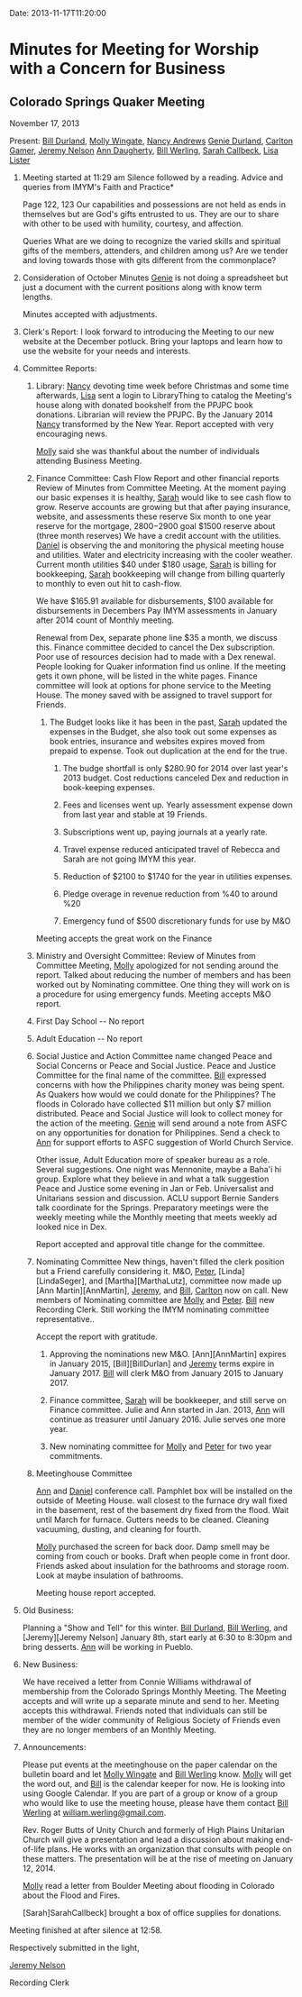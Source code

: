 Date: 2013-11-17T11:20:00

[AnnDaugherty]: /Friends/AnnDaugherty
[BillDurland]: /Friends/BillDurland
[BillWerling]: /Friends/BillWerling
[CarltonGamer]: /Friends/CarltonGamer
[DanielKidney]: /Friends/[DanielKidney  
[GenieDurland]: /Friends/GenieDurland
[JeremyNelson]: /Friends/JeremyNelson
[LisaLister]: /Friends/LisaLister
[MollyWingate]: /Friends/MollyWingate
[NancyAndrews]: /Friends/NancyAndrews
[PeterLeVar]: /Friends/PeterLeVar
[SarahCallbeck]: /Friends/SarahCallbeck

# Minutes for Meeting for Worship with a Concern for Business
## Colorado Springs Quaker Meeting
November 17, 2013

Present: [Bill Durland][BillDurland], [Molly Wingate][MollyWingate], [Nancy Andrews][NancyAndrews]
[Genie Durland][GenieDurland], [Carlton Gamer][CarltonGamer], [Jeremy Nelson][JeremyNelson]
[Ann Daugherty][AnnDaugherty], [Bill Werling][BillWerling], [Sarah Callbeck][SarahCallbeck],
[Lisa Lister][LisaLister]

1.  Meeting started at 11:29 am Silence followed by a reading. Advice and queries from IMYM's 
    Faith and Practice*

    Page 122, 123
    Our capabilities and possessions are not held as ends in themselves but are God's gifts entrusted to
    us. They are our to share with other to be used with humility, courtesy, and affection.

    Queries
    What are we doing to recognize the varied skills and spiritual gifts of the members, attenders, and 
    children among us? Are we tender and loving towards those with gits different from the 
    commonplace?
    
2.  Consideration of October Minutes
    [Genie][GenieDurland] is not doing a spreadsheet but just a document with the current positions along
    with know term lengths. 

    Minutes accepted with adjustments. 

3.  Clerk's Report:  I look forward to introducing the Meeting to our new 
    website at the December potluck. Bring your laptops and learn how to 
    use the website for your needs and interests.

4.  Committee Reports:

    1.  Library: 
        [Nancy][NancyAndrews] devoting time week before Christmas and some time afterwards, [Lisa][LisaLister] sent 
        a login to LibraryThing to catalog the Meeting's house along with donated 
        bookshelf from the PPJPC book donations. Librarian will review the PPJPC. By the January
        2014 [Nancy][NancyAndrews] transformed by the New Year. Report accepted with very encouraging 
        news.

        [Molly][MollyWingate] said she was thankful about the number of individuals attending Business Meeting.

    1.  Finance Committee: Cash Flow Report and other financial reports
        Review of Minutes from Committee Meeting. At the moment paying our basic 
        expenses it is healthy, [Sarah][SarahCallbeck] would like to see cash flow to grow. Reserve accounts are
        growing but that after paying insurance, website, and assessments these reserve 
        Six month to one year reserve for the mortgage, $2800-$2900 goal $1500 reserve about (three
        month reserves) We have a credit account with the utilities. [Daniel][DanielKidney] is observing the 
        and monitoring the physical meeting house and utilities. Water and electricity increasing with 
        the cooler weather. Current month utilities $40 under $180 usage, [Sarah][SarahCallbeck] is billing for 
        bookkeeping, [Sarah][SarahCallbeck] bookkeeping will change from billing quarterly to monthly to even out 
        hit to cash-flow. 

        We have $165.91 available for disbursements, $100 available for disbursements in Decembers
        Pay IMYM assessments in January after 2014 count of Monthly meeting. 

        Renewal from Dex, separate phone line $35 a month, we discuss this. Finance committee decided to 
        cancel the Dex subscription. Poor use of resources decision had to made with a Dex renewal.
        People looking for Quaker information find us online. If the meeting gets it own phone, will be listed
        in the white pages. Finance committee will look at options for phone service to the Meeting House.
        The money saved with be assigned to travel support for Friends. 

        1.  The Budget looks like it has been in the past, [Sarah][SarahCallbeck] updated the expenses in the Budget, she
            also took out some expenses as book entries, insurance and websites expires moved from prepaid to 
            expense. Took out duplication at the end for the true. 

            1.  The budge shortfall is only $280.90 for 2014 over last year's 2013 budget. 
                Cost reductions canceled Dex and reduction in book-keeping expenses.
            
            1.  Fees and licenses went up. Yearly assessment expense down from last year and stable at 19 Friends.
            
            1.  Subscriptions went up, paying journals at a yearly rate. 

            1.  Travel expense reduced anticipated travel of Rebecca and Sarah are not going IMYM this year.     

            1.  Reduction of $2100 to $1740 for the year in utilities expenses.
            
            1.  Pledge overage in revenue reduction from %40 to around %20
  
            1.  Emergency fund of $500 discretionary funds for use by M&O 

         Meeting accepts the great work on the Finance 
            
    1.  Ministry and Oversight Committee: Review of Minutes from Committee Meeting, [Molly][MollyWingate] apologized
        for not sending around the report. Talked about reducing the number of members and has been worked
        out by Nominating committee. One thing they will work on is a procedure for using 
        emergency funds. Meeting accepts M&O report.

    1.  First Day School -- No report

    1.  Adult Education -- No report 
	
    1.  Social Justice and Action Committee name changed Peace and Social Concerns or Peace and Social Justice. 
        Peace and Justice Committee for the final name of the committee. [Bill][BillDurland] expressed concerns with how the 
        Philippines charity money was being spent. As Quakers how would we could donate for the Philippines?  The floods in 
        Colorado have collected $11 million but only $7 million distributed.  Peace and Social Justice will look to collect
        money for the action of the meeting. [Genie][GenieDurland] will send around a note from ASFC on any opportunities for 
        donation for Philippines. Send a check to [Ann][AnnDaugherty] for support efforts to ASFC suggestion of World
        Church Service.
  
        Other issue, Adult Education more of speaker bureau as a role. Several suggestions. One night was Mennonite, maybe
        a Baha'i hi group. Explore what they believe in and what a talk suggestion Peace and Justice some evening in Jan or 
        Feb. Universalist and Unitarians session and discussion. ACLU support Bernie Sanders talk coordinate for the 
        Springs. Preparatory meetings were the weekly meeting while the Monthly meeting that meets weekly ad looked nice 
        in Dex.

        Report accepted and approval title change for the committee.      

    1.  Nominating Committee  New things, haven't filled the clerk position but a Friend carefully considering it. 
        M&O, [Peter][PeterLeVar], [Linda][LindaSeger], and [Martha][MarthaLutz], committee now made up [Ann Martin][AnnMartin], 
        [Jeremy][JeremyNelson], and [Bill][BillDurland], 
        [Carlton][CarltonGamer] now on call. New members of Nominating committee are [Molly][MollyWingate] and 
        [Peter][PeterLeVar]. [Bill][BillWerling] 
        new Recording Clerk. Still working the IMYM nominating committee representative..

        Accept the report with gratitude.

        1.  Approving the nominations new M&O. [Ann][AnnMartin] expires in January 2015, [Bill][BillDurlan] 
            and [Jeremy][JeremyNelson] terms
            expire in January 2017. [Bill][BillDurland] will clerk M&O from January 2015 to January 2017.

        1.  Finance committee, [Sarah][SarahCallbeck] will be bookkeeper, and still serve on Finance committee. Julie and 
            Ann started in Jan. 2013, [Ann][AnnDaugherty] will continue as treasurer until January 2016. 
            Julie serves one more year.

        1.  New nominating committee for [Molly][MollyWingate] and [Peter][PeterLeVar] for two year commitments. 
        
    1.  Meetinghouse Committee 

        [Ann][AnnDaugherty] and [Daniel][DanielKidney] conference call. Pamphlet box will be installed 
        on the outside of Meeting House.
        wall closest to the furnace dry wall fixed in the basement, rest of the basement dry fixed from the 
        flood. Wait until March for furnace. Gutters needs to be cleaned. Cleaning vacuuming, dusting, 
        and cleaning for fourth.

        [Molly][MollyWingate] purchased the screen for back door. Damp smell may be coming from couch or books. Draft
        when people come in front door. Friends asked about insulation for the bathrooms and storage room.
        Look at maybe insulation of bathrooms. 
 
        Meeting house report accepted. 
 
5.  Old Business:
 
    Planning a "Show and Tell" for this winter. [Bill Durland][BillDurland], [
    Bill Werling][BillWerling], and [Jeremy][Jeremy Nelson] January 8th, start early 
    at 6:30 to 8:30pm and bring desserts. [Ann][AnnDaugherty] will be working in Pueblo. 
		 
6.  New Business:

    We have received a letter from Connie Williams withdrawal of membership from the Colorado Springs
    Monthly Meeting. The Meeting accepts and will write up a separate minute 
    and send to her. Meeting accepts this withdrawal. Friends noted that individuals can 
    still be member of the wider community of Religious Society of Friends even they are no 
    longer members of an Monthly Meeting.  

7.  Announcements:

    Please put events at the meetinghouse on the paper calendar on the bulletin 
    board and let [Molly Wingate][MollyWingate] and [Bill Werling][BillWerling] 
    know. [Molly][MollyWingate] will get the word out, and [Bill][BillWerling]
    is the calendar keeper for now.  He is looking into using Google Calendar. 
    If you are part of a group or know of a group who would like to use the 
    meeting house, please have them contact [Bill Werling][BillWerling] at 
    william.werling@gmail.com. 

    Rev. Roger Butts of Unity Church and formerly of High Plains Unitarian
    Church will give a presentation and lead a discussion about making 
    end-of-life plans.  He works with an organization that consults with 
    people on these matters.  The presentation will be at the rise of meeting on 
    January 12, 2014.

    [Molly][MollyWingate] read a letter from Boulder Meeting about flooding in Colorado about the 
    Flood and Fires. 

    [Sarah]SarahCallbeck] brought a box of office supplies for donations.

Meeting finished at after silence at 12:58.

Respectively submitted in the light,

[Jeremy Nelson][JeremyNelson]

Recording Clerk
